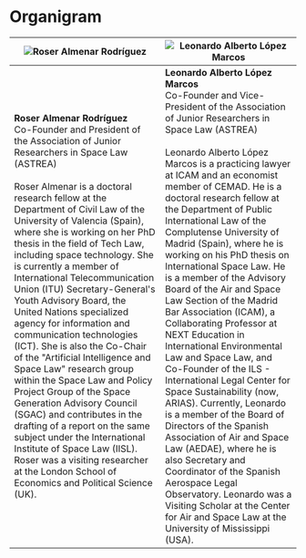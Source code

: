 # Organigram

| ![Roser Almenar Rodríguez](https://github.com/user-attachments/assets/cb225823-9da5-4f72-aa26-9d2e219e7c64) | ![Leonardo Alberto López Marcos](https://github.com/user-attachments/assets/a80425e9-5e92-4cc2-abbf-ba3d0e85ca48) |
| ------------------------------------------------------------ | ------------------------------------------------------------- |
| **Roser Almenar Rodríguez** <br> Co-Founder and President of the Association of Junior Researchers in Space Law (ASTREA) <br><br> Roser Almenar is a doctoral research fellow at the Department of Civil Law of the University of Valencia (Spain), where she is working on her PhD thesis in the field of Tech Law, including space technology. She is currently a member of International Telecommunication Union (ITU) Secretary-General's Youth Advisory Board, the United Nations specialized agency for information and communication technologies (ICT). She is also the Co-Chair of the "Artificial Intelligence and Space Law" research group within the Space Law and Policy Project Group of the Space Generation Advisory Council (SGAC) and contributes in the drafting of a report on the same subject under the International Institute of Space Law (IISL). Roser was a visiting researcher at the London School of Economics and Political Science (UK). | **Leonardo Alberto López Marcos** <br> Co-Founder and Vice-President of the Association of Junior Researchers in Space Law (ASTREA) <br><br> Leonardo Alberto López Marcos is a practicing lawyer at ICAM and an economist member of CEMAD. He is a doctoral research fellow at the Department of Public International Law of the Complutense University of Madrid (Spain), where he is working on his PhD thesis on International Space Law. He is a member of the Advisory Board of the Air and Space Law Section of the Madrid Bar Association (ICAM), a Collaborating Professor at NEXT Education in International Environmental Law and Space Law, and Co-Founder of the ILS - International Legal Center for Space Sustainability (now, ARIAS). Currently, Leonardo is a member of the Board of Directors of the Spanish Association of Air and Space Law (AEDAE), where he is also Secretary and Coordinator of the Spanish Aerospace Legal Observatory. Leonardo was a Visiting Scholar at the Center for Air and Space Law at the University of Mississippi (USA). |
